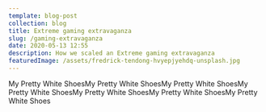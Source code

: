 ```yaml
---
template: blog-post
collection: blog
title: Extreme gaming extravaganza
slug: /gaming-extravaganza
date: 2020-05-13 12:55
description: How we scaled an Extreme gaming extravaganza
featuredImage: /assets/fredrick-tendong-hvyepjyehdq-unsplash.jpg
---
```


My Pretty White ShoesMy Pretty White ShoesMy Pretty White ShoesMy Pretty White ShoesMy Pretty White ShoesMy Pretty White ShoesMy Pretty White Shoes
